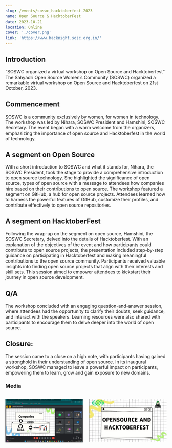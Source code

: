```yaml
---
slug: /events/soswc_hacktoberfest-2023
name: Open Source & HacktoberFest
date: 2023-10-21
location: Online
cover: './cover.png'
link: 'https://www.hacknight.sosc.org.in/'
---
```


## Introduction

“SOSWC organized a virtual workshop on Open Source and Hacktoberfest” The Sahyadri Open Source Women’s Community (SOSWC) organized a remarkable virtual workshop on Open Source and Hacktoberfest on 21st October, 2023.

## Commencement

SOSWC is a community exclusively by women, for women in technology. The workshop was led by Nihara, SOSWC President and Hamshini, SOSWC Secretary. The event began with a warm welcome from the organizers, emphasizing the importance of open source and Hacktoberfest in the world of technology.

## A segment on Open Source

With a short introduction to SOSWC and what it stands for, Nihara, the SOSWC President, took the stage to provide a comprehensive introduction to open source technology. She highlighted the significance of open source, types of open source with a message to attendees how companies hire based on their contributions to open source. The workshop featured a segment on GitHub, a hub for open source projects. Attendees learned how to harness the powerful features of GitHub, customize their profiles, and contribute effectively to open source repositories.

## A segment on HacktoberFest

Following the wrap-up on the segment on open source, Hamshini, the SOSWC Secretary, delved into the details of Hacktoberfest. With an explanation of the objectives of the event and how participants could contribute to open source projects, the presentation included step-by-step guidance on participating in Hacktoberfest and making meaningful contributions to the open source community. Participants received valuable insights into finding open source projects that align with their interests and skill sets. This session aimed to empower attendees to kickstart their journey in open source development.

## Q/A

The workshop concluded with an engaging question-and-answer session, where attendees had the opportunity to clarify their doubts, seek guidance, and interact with the speakers. Learning resources were also shared with participants to encourage them to delve deeper into the world of open source.

## Closure:

The session came to a close on a high note, with participants having gained a stronghold in their understanding of open source. In its inaugural workshop, SOSWC managed to leave a powerful impact on participants, empowering them to learn, grow and gain exposure to new domains.

### Media

<div style="display: grid; grid-template-columns: repeat(2, 1fr); gap: 20px;">
    <p> 
        <img src="./1.jpg" alt="SOSWC_1" style="width: 100%;">
    </p>
    <p>
        <img src="./2.jpg" alt="SOSWC_2" style="width: 100%;">
    </p>

</div>
